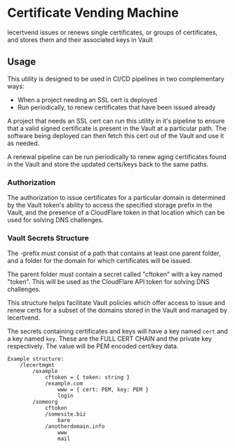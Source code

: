 # Certificate Vending Machine

lecertvend issues or renews single certificates, or groups of certificates,
and stores them and their associated keys in Vault

## Usage

This utility is designed to be used in CI/CD pipelines in two complementary 
ways:

* When a project needing an SSL cert is deployed
* Run periodically, to renew certificates that have been issued already

A project that needs an SSL cert can run this utility in it's pipeline to 
ensure that a valid signed certificate is present in the Vault at a 
particular path. The software being deployed can then fetch this cert out of 
the Vault and use it as needed.

A renewal pipeline can be run periodically to renew aging certificates found 
in the Vault and store the updated certs/keys back to the same paths.

### Authorization

The authorization to issue certificates for a particular domain is 
determined by the Vault token's ability to access the specified storage prefix
in the Vault, and the presence of a CloudFlare token in that location which 
can be used for solving DNS challenges.

### Vault Secrets Structure

The -prefix must consist of a path that contains at least one
parent folder, and a folder for the domain for which certificates
will be issued.

The parent folder must contain a secret called "cftoken" with
a key named "token". This will be used as the CloudFlare API
token for solving DNS challenges.

This structure helps facilitate Vault policies which offer
access to issue and renew certs for a subset of the domains
stored in the Vault and managed by lecertvend.

The secrets containing certificates and keys will have a
key named `cert` and a key named `key`. These are the FULL CERT CHAIN
and the private key respectively. The value will be PEM encoded cert/key 
data.

```
Example structure:
    /lecertmgmt
        /example
            cftoken = { token: string }
            /example.com
                www = { cert: PEM, key: PEM }
                login
        /someorg
            cftoken
            /somesite.biz
                bare
            /anotherdomain.info
                www
                mail
```